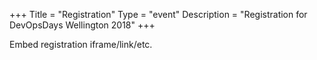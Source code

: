 +++
Title = "Registration"
Type = "event"
Description = "Registration for DevOpsDays Wellington 2018"
+++

<div style="width:100%; text-align:left;">

Embed registration iframe/link/etc.
</div></div>
</div>
